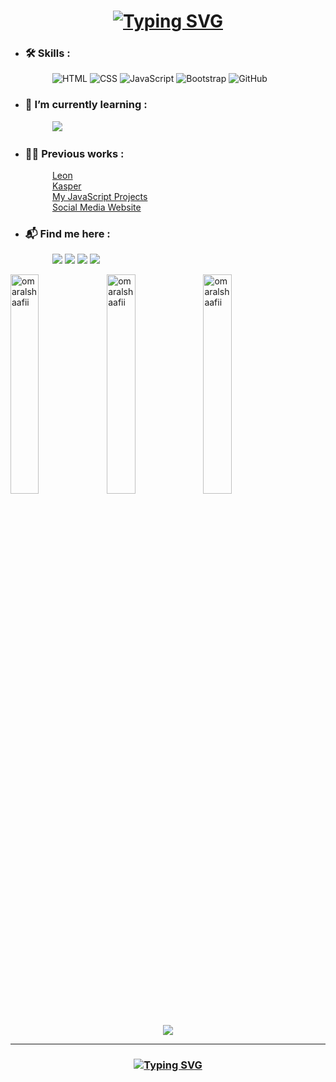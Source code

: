 <h1 align="center"><a href="https://git.io/typing-svg"><img src="https://readme-typing-svg.herokuapp.com?font=Fira+Code&weight=600&size=17&pause=1000&color=2D9BCB&center=true&vCenter=true&width=435&height=90&lines=Hi%2C+I+am+Omar+Shaban+👋;I+am+Learning+to+be+a+front-end+developer" alt="Typing SVG" /></a></h1>

- <h3>🛠️ Skills :</h3>
<p>
&ensp;&ensp;&ensp;&ensp;&ensp;&ensp;&ensp;&ensp;&ensp;
<img src="https://img.shields.io/badge/-HTML-E34F26?logo=html5&logoColor=white&style=flat" alt="HTML">
<img src="https://img.shields.io/badge/-CSS-1572B6?logo=css3&logoColor=white&style=flat" alt="CSS">
<img src="https://img.shields.io/badge/-JavaScript-F7DF1E?logo=javascript&logoColor=white&style=flat" alt="JavaScript">
<img src="https://img.shields.io/badge/-Bootstrap-7952B3?logo=bootstrap&logoColor=white&style=flat" alt="Bootstrap">
<img src="https://img.shields.io/badge/-GitHub-181717?logo=github&logoColor=white&style=flat" alt="GitHub">
</p>

- <h3>🌱 I’m currently learning :</h3>
<p>
&ensp;&ensp;&ensp;&ensp;&ensp;&ensp;&ensp;&ensp;&ensp;
<img src="https://img.shields.io/badge/-React-23272F?logo=react&logoColor=149ECA&style=flat"/>
</p>

- <h3>👨‍💻 Previous works :</h3>

&ensp;&ensp;&ensp;&ensp;&ensp;&ensp;&ensp;&ensp;&ensp;
   <a href="https://omaralshaafii.github.io/Leon/">Leon</a> <br>
&ensp;&ensp;&ensp;&ensp;&ensp;&ensp;&ensp;&ensp;&ensp;
   <a href="https://omaralshaafii.github.io/Kasper/">Kasper</a> <br>
&ensp;&ensp;&ensp;&ensp;&ensp;&ensp;&ensp;&ensp;&ensp;
   <a href="https://omaralshaafii.github.io/JSProjects/">My JavaScript Projects</a> <br>
&ensp;&ensp;&ensp;&ensp;&ensp;&ensp;&ensp;&ensp;&ensp;
   <a href="https://omaralshaafii.github.io/SocialMediaWebsite/">Social Media Website</a>
   
- <h3>📬 Find me here :</h3>
<p>
&ensp;&ensp;&ensp;&ensp;&ensp;&ensp;&ensp;&ensp;&ensp;
<a href="https://www.facebook.com/omaralshaafii"><img src="https://img.shields.io/badge/Facebook-1877F2?style=flat&logo=facebook&logoColor=white"/></a>
<a href="https://www.linkedin.com/in/omaralshaafii/"><img src="https://img.shields.io/badge/LinkedIn-0077B5?style=flat&logo=linkedin&logoColor=white"/></a>
<a href="https://codepen.io/3mar_shaban"><img src="https://img.shields.io/badge/CodePen-131437?style=flat&logo=codepen&logoColor=white"/></a>
<a href="https://www.codewars.com/users/omaralshaafii"><img src="https://img.shields.io/badge/Codewars-CD1818?style=flat&logo=codewars&logoColor=white"/></a>
</p>

<p>
   <img align="center" src="http://github-profile-summary-cards.vercel.app/api/cards/repos-per-language?username=omaralshaafii&theme=github_dark" width="30%" alt="omaralshaafii" />
  <img align="left" src="http://github-profile-summary-cards.vercel.app/api/cards/most-commit-language?username=omaralshaafii&theme=github_dark"  width="30%" alt="omaralshaafii" />
  <img align="left" src="http://github-profile-summary-cards.vercel.app/api/cards/stats?username=omaralshaafii&theme=github_dark"  width="30%" alt="omaralshaafii" /> <br><br>
  <p align="center"> <img src="https://www.codewars.com/users/omaralshaafii/badges/large" align="center"> </p>
</p>

<hr>

<h3 align="center"><a href="https://git.io/typing-svg"><img src="https://readme-typing-svg.herokuapp.com?font=Fira+Code&pause=1000&width=435&lines=Thank+you+for+your+visit+%F0%9F%98%8D" alt="Typing SVG" /></a></h3>


